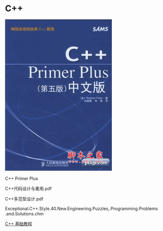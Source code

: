 # C++

![C++ Primer Plus](20095119211.gif)

C++ Primer Plus


C++代码设计与重用.pdf

C++多范型设计.pdf

Exceptional.C++.Style.40.New.Engineering.Puzzles,.Programming.Problems.and.Solutions.chm

[C++ 基础教程](http://www.prglab.com/cms/)
